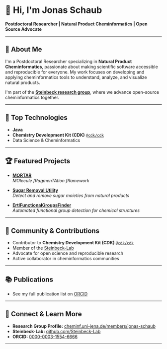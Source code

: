 # 👋 Hi, I'm Jonas Schaub

**Postdoctoral Researcher | Natural Product Cheminformatics | Open Source Advocate**

---

## 🧬 About Me

I'm a Postdoctoral Researcher specializing in **Natural Product Cheminformatics**, passionate about making scientific software accessible and reproducible for everyone. My work focuses on developing and applying cheminformatics tools to understand, analyze, and visualize natural products.

I'm part of the [**Steinbeck research group**](https://github.com/Steinbeck-Lab), where we advance open-source cheminformatics together.

---

## 🚀 Top Technologies

- **Java**
- **Chemistry Development Kit (CDK)** [`@cdk/cdk`](https://github.com/cdk/cdk)
- Data Science & Cheminformatics

---

## 🏆 Featured Projects

- [**MORTAR**](https://github.com/FelixBaensch/MORTAR)  
  *MOlecule fRagmenTAtion fRamework*  

- [**Sugar Removal Utility**](https://github.com/JonasSchaub/SugarRemoval)  
  *Detect and remove sugar moieties from natural products*

- [**ErtlFunctionalGroupsFinder**](https://github.com/JonasSchaub/ErtlFunctionalGroupsFinder)  
  *Automated functional group detection for chemical structures*

---

## 🌱 Community & Contributions

- Contributor to **Chemistry Development Kit (CDK)** [`@cdk/cdk`](https://github.com/cdk/cdk)
- Member of the [Steinbeck-Lab](https://github.com/Steinbeck-Lab)
- Advocate for open science and reproducible research
- Active collaborator in cheminformatics communities

---

## 📚 Publications

- See my full publication list on [ORCID](http://orcid.org/0000-0003-1554-6666)

---

## 🔗 Connect & Learn More

- **Research Group Profile:** [cheminf.uni-jena.de/members/jonas-schaub](https://cheminf.uni-jena.de/members/jonas-schaub)
- **Steinbeck-Lab:** [github.com/Steinbeck-Lab](https://github.com/Steinbeck-Lab)
- **ORCID:** [0000-0003-1554-6666](http://orcid.org/0000-0003-1554-6666)

---
